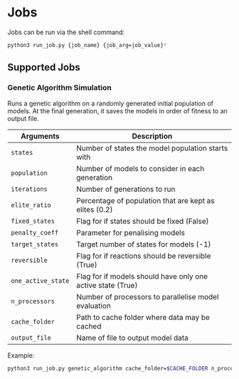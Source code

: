 # Jobs

Jobs can be run via the shell command:

```bash
python3 run_job.py {job_name} {job_arg=job_value}*
```

## Supported Jobs

### Genetic Algorithm Simulation

Runs a genetic algorithm on a randomly generated initial population of models. At the final generation, it saves the models in order of fitness to an output file.

|Arguments| Description|
|---|---|
| `states`           | Number of states the model population starts with |
| `population`       | Number of models to consider in each generation |
| `iterations`       | Number of generations to run |
| `elite_ratio`      | Percentage of population that are kept as elites (0.2) |
| `fixed_states`     | Flag for if states should be fixed (False) |
| `penalty_coeff`    | Parameter for penalising models |
| `target_states`    | Target number of states for models (-1) |
| `reversible`       | Flag for if reactions should be reversible (True) |
| `one_active_state` | Flag for if models should have only one active state (True) |
| `n_processors`     | Number of processors to parallelise model evaluation |
| `cache_folder`     | Path to cache folder where data may be cached |
| `output_file`      | Name of file to output model data |

Example:

```bash
python3 run_job.py genetic_algorithm cache_folder=$CACHE_FOLDER n_processors=100 states=4 population=200 iterations=100 one_active_state=True fixed_states=False
```
